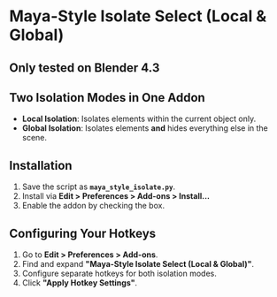 # Maya-Style Isolate Select (Local & Global)  
## Only tested on Blender 4.3

## Two Isolation Modes in One Addon  

- **Local Isolation**: Isolates elements within the current object only.  
- **Global Isolation**: Isolates elements **and** hides everything else in the scene.  

## Installation  

1. Save the script as **`maya_style_isolate.py`**.  
2. Install via **Edit > Preferences > Add-ons > Install...**  
3. Enable the addon by checking the box.  

## Configuring Your Hotkeys  

1. Go to **Edit > Preferences > Add-ons**.  
2. Find and expand **"Maya-Style Isolate Select (Local & Global)"**.  
3. Configure separate hotkeys for both isolation modes.  
4. Click **"Apply Hotkey Settings"**.  
